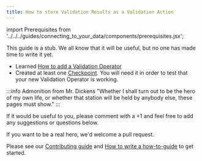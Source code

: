 ```yaml
---
title: How to store Validation Results as a Validation Action
---
```


import Prerequisites from '../../../guides/connecting_to_your_data/components/prerequisites.jsx';

This guide is a stub. We all know that it will be useful, but no one has made time to write it yet.

<Prerequisites>

 - Learned [How to add a Validation Operator](../how_to_add_a_validation_operator)
 - Created at least one [Checkpoint](../checkpoints/how_to_create_a_new_checkpoint). You will need it in order to test that your new Validation Operator is working.

</Prerequisites>

:::info Admonition from Mr. Dickens
"Whether I shall turn out to be the hero of my own life, or whether that station will be held by anybody else, these pages must show."
:::

If it would be useful to you, please comment with a +1 and feel free to add any suggestions or questions below.

If you want to be a real hero, we'd welcome a pull request.

Please see our [Contributing guide](../../../contributing/contributing) and [How to write a how-to-guide](../../miscellaneous/how-to-write-a-how-to-guide)  to get started.
